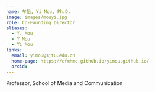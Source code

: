 ```yaml
---
name: 牟怡, Yi Mou, Ph.D.
image: images/mouyi.jpg
role: Co-Founding Director
aliases:
  - Y. Mou
  - Y Mou
  - Yi Mou
links:
  email: yimou@sjtu.edu.cn
  home-page: https://cfmhmc.github.io/yimou.github.io/
  orcid: 
---
```


Professor, School of Media and Communication


